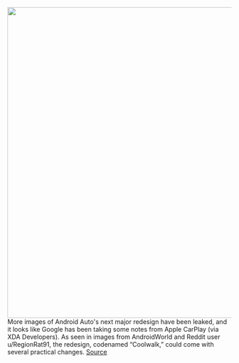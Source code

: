<img src='https://cdn.vox-cdn.com/thumbor/mHfZxMuuNEB5TfigDhLdTpwLass=/0x298:4000x2379/1200x800/filters:focal(1680x1180:2320x1820)/cdn.vox-cdn.com/uploads/chorus_image/image/70458973/android_auto_coolwalk.0.jpeg' width='700px' /><br/>
More images of Android Auto's next major redesign have been leaked, and it looks like Google has been taking some notes from Apple CarPlay (via XDA Developers). As seen in images from AndroidWorld and Reddit user u/RegionRat91, the redesign, codenamed “Coolwalk,” could come with several practical changes.
<a href='https://www.theverge.com/2022/2/1/22912496/android-auto-coolwalk-ui-carplay-leaked-images'> Source <a/>